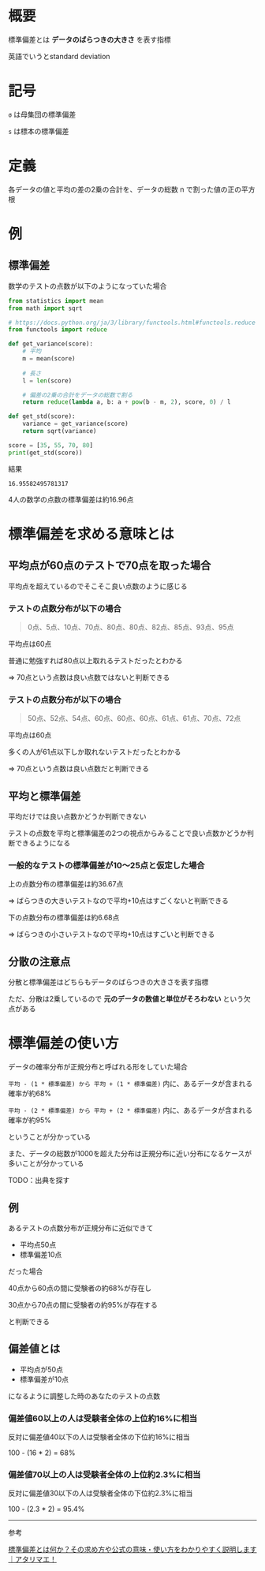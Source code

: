 # 概要

標準偏差とは **データのばらつきの大きさ** を表す指標

英語でいうとstandard deviation

# 記号

`σ` は母集団の標準偏差

`s` は標本の標準偏差

# 定義

各データの値と平均の差の2乗の合計を、データの総数 n で割った値の正の平方根

# 例

## 標準偏差

数学のテストの点数が以下のようになっていた場合

```py
from statistics import mean
from math import sqrt

# https://docs.python.org/ja/3/library/functools.html#functools.reduce
from functools import reduce

def get_variance(score):
    # 平均
    m = mean(score)
    
    # 長さ
    l = len(score)

    # 偏差の2乗の合計をデータの総数で割る
    return reduce(lambda a, b: a + pow(b - m, 2), score, 0) / l

def get_std(score):
    variance = get_variance(score)
    return sqrt(variance)

score = [35, 55, 70, 80]
print(get_std(score))
```

結果

```
16.95582495781317
```

4人の数学の点数の標準偏差は約16.96点

# 標準偏差を求める意味とは

## 平均点が60点のテストで70点を取った場合

平均点を超えているのでそこそこ良い点数のように感じる

### テストの点数分布が以下の場合

> 0点、5点、10点、70点、80点、80点、82点、85点、93点、95点

平均点は60点

普通に勉強すれば80点以上取れるテストだったとわかる

=> 70点という点数は良い点数ではないと判断できる

### テストの点数分布が以下の場合

> 50点、52点、54点、60点、60点、60点、61点、61点、70点、72点

平均点は60点

多くの人が61点以下しか取れないテストだったとわかる

=> 70点という点数は良い点数だと判断できる

## 平均と標準偏差

平均だけでは良い点数かどうか判断できない

テストの点数を平均と標準偏差の2つの視点からみることで良い点数かどうか判断できるようになる

### 一般的なテストの標準偏差が10～25点と仮定した場合

上の点数分布の標準偏差は約36.67点

=> ばらつきの大きいテストなので平均+10点はすごくないと判断できる

下の点数分布の標準偏差は約6.68点

=> ばらつきの小さいテストなので平均+10点はすごいと判断できる

## 分散の注意点

分散と標準偏差はどちらもデータのばらつきの大きさを表す指標

ただ、分散は2乗しているので **元のデータの数値と単位がそろわない** という欠点がある

# 標準偏差の使い方

データの確率分布が正規分布と呼ばれる形をしていた場合

`平均 - (1 * 標準偏差) から 平均 + (1 * 標準偏差)` 内に、あるデータが含まれる確率が約68%

`平均 - (2 * 標準偏差) から 平均 + (2 * 標準偏差)` 内に、あるデータが含まれる確率が約95%

ということが分かっている

また、データの総数が1000を超えた分布は正規分布に近い分布になるケースが多いことが分かっている

TODO：出典を探す

## 例

あるテストの点数分布が正規分布に近似できて

- 平均点50点
- 標準偏差10点

だった場合

40点から60点の間に受験者の約68%が存在し

30点から70点の間に受験者の約95%が存在する

と判断できる

## 偏差値とは

- 平均点が50点
- 標準偏差が10点

になるように調整した時のあなたのテストの点数

### 偏差値60以上の人は受験者全体の上位約16%に相当

反対に偏差値40以下の人は受験者全体の下位約16%に相当

100 - (16 * 2) = 68%

### 偏差値70以上の人は受験者全体の上位約2.3%に相当

反対に偏差値30以下の人は受験者全体の下位約2.3%に相当

100 - (2.3 * 2) = 95.4%

---

参考

[標準偏差とは何か？その求め方や公式の意味・使い方をわかりやすく説明します｜アタリマエ！](https://atarimae.biz/archives/5379)
